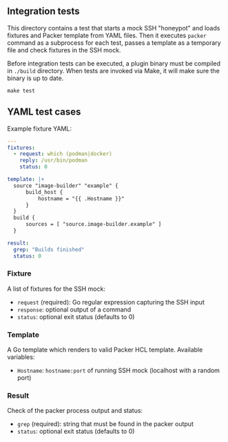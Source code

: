 ## Integration tests

This directory contains a test that starts a mock SSH "honeypot" and loads fixtures and Packer template from YAML files. Then it executes `packer` command as a subprocess for each test, passes a template as a temporary file and check fixtures in the SSH mock.

Before integration tests can be executed, a plugin binary must be compiled in `./build` directory. When tests are invoked via Make, it will make sure the binary is up to date.

    make test

## YAML test cases

Example fixture YAML:

```yaml
---
fixtures:
  - request: which (podman|docker)
    reply: /usr/bin/podman
    status: 0

template: |+
  source "image-builder" "example" {
      build_host {
          hostname = "{{ .Hostname }}"
      }
  }
  build {
      sources = [ "source.image-builder.example" ]
  }

result:
  grep: "Builds finished"
  status: 0
```

### Fixture

A list of fixtures for the SSH mock:

* `request` (required): Go regular expression capturing the SSH input
* `response`: optional output of a command
* `status`: optional exit status (defaults to 0)

### Template

A Go template which renders to valid Packer HCL template. Available variables:

* `Hostname`: `hostname:port` of running SSH mock (localhost with a random port)

### Result

Check of the packer process output and status:

* `grep` (required): string that must be found in the packer output
* `status`: optional exit status (defaults to 0)
